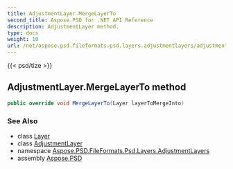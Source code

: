 ```yaml
---
title: AdjustmentLayer.MergeLayerTo
second_title: Aspose.PSD for .NET API Reference
description: AdjustmentLayer method. 
type: docs
weight: 10
url: /net/aspose.psd.fileformats.psd.layers.adjustmentlayers/adjustmentlayer/mergelayerto/
---
```

{{< psd/tize >}}
## AdjustmentLayer.MergeLayerTo method

```csharp
public override void MergeLayerTo(Layer layerToMergeInto)
```

### See Also

* class [Layer](../../../aspose.psd.fileformats.psd.layers/layer/)
* class [AdjustmentLayer](../)
* namespace [Aspose.PSD.FileFormats.Psd.Layers.AdjustmentLayers](../../adjustmentlayer/)
* assembly [Aspose.PSD](../../../)


